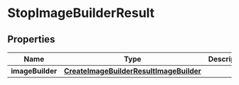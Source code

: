 

# StopImageBuilderResult


## Properties

| Name | Type | Description | Notes |
|------------ | ------------- | ------------- | -------------|
|**imageBuilder** | [**CreateImageBuilderResultImageBuilder**](CreateImageBuilderResultImageBuilder.md) |  |  [optional] |



